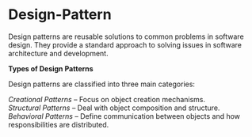 # Design-Pattern

Design patterns are reusable solutions to common problems in software design. They provide a standard approach to solving issues in software architecture and development.

**Types of Design Patterns**

Design patterns are classified into three main categories:

*Creational Patterns* – Focus on object creation mechanisms.  
*Structural Patterns* – Deal with object composition and structure.  
*Behavioral Patterns* – Define communication between objects and how responsibilities are distributed.  
